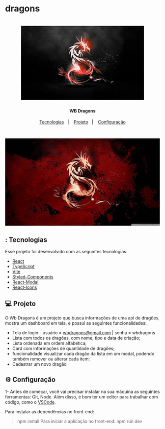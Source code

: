 # dragons
<h1 align="center" >
    <img alt="Marvel" title="#Dragon" src="/.github/dragon.jpg" width="400px"/>
</h1>

<h4 align="center">
  WB Dragons
</h4>


<p align="center">
  <a href="#-tecnologias">Tecnologias</a>&nbsp;&nbsp;&nbsp;|&nbsp;&nbsp;&nbsp;
  <a href="#-projeto">Projeto</a>&nbsp;&nbsp;&nbsp;|&nbsp;&nbsp;&nbsp;
  <a href="#-layout">Configuração</a>
</p>

<br>

<p align="center">
  <img alt="Marvel Comics" src=".github/dragon3.jpg" width="600px">
</p>

## : Tecnologias

Esse projeto foi desenvolvido com as seguintes tecnologias:

- [React](https://reactjs.org)
- [TypeScript](https://www.typescriptlang.org/)
- [Vite](https://vitejs.dev/guide/#scaffolding-your-first-vite-project)
- [Styled-Components](https://styled-components.com/)
- [React-Modal](https://reactcommunity.org/react-modal/)
- [React-Icons](https://react-icons.github.io/react-icons/)

## 💻 Projeto

O Wb Dragons é um projeto que busca informações de uma api de dragões, mostra um dashboard em tela, e possui as seguintes funcionalidades:
- Tela de login - usuário = wbdragons@gmail.com | senha = wbdragons
- Lista com todos os dragões, com nome, tipo e data de criação;
- Lista ordenada em ordem alfabética;
- Card com informações de quantidade de dragões;
- funcionalidade visualizar cada dragão da lista em um modal, podendo também remover ou alterar cada item;
- Cadastrar um novo dragão

## ⚙ Configuração

1- Antes de começar, você vai precisar instalar na sua máquina as seguintes ferramentas: Git, Node. Além disso, é bom ter um editor para trabalhar com código, como o <a href="https://code.visualstudio.com/download">VSCode</a>.

Para instalar as dependências no front-end:
> npm install
Para iniciar a aplicação no front-end:
> npm run dev
